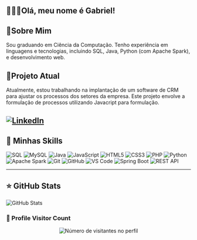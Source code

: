 ##  👩🏻‍💻Olá, meu nome é Gabriel!

## 🔭Sobre Mim

Sou graduando em Ciência da Computação. Tenho experiência em  linguagens e tecnologias, incluindo SQL, Java, Python (com Apache Spark), e desenvolvimento web.

## 🎫Projeto Atual

Atualmente, estou trabalhando na implantação de um software de CRM para ajustar os processos dos setores da empresa. Este projeto envolve a formulação de processos utilizando Javacript para formulação.

[![LinkedIn](https://img.shields.io/badge/LinkedIn-0077B5?style=for-the-badge&logo=linkedin&logoColor=white)](https://br.linkedin.com/in/gabriel-souza-69347228a)
---

## 🚀 Minhas Skills

![SQL](https://img.shields.io/badge/SQL-025E8C?style=for-the-badge&logo=amazon-dynamodb&logoColor=white)
![MySQL](https://img.shields.io/badge/MySQL-4479A1?style=for-the-badge&logo=mysql&logoColor=white)
![Java](https://img.shields.io/badge/Java-ED8B00?style=for-the-badge&logo=java&logoColor=white)
![JavaScript](https://img.shields.io/badge/JavaScript-F7DF1E?style=for-the-badge&logo=javascript&logoColor=black)
![HTML5](https://img.shields.io/badge/HTML5-E34F26?style=for-the-badge&logo=html5&logoColor=white)
![CSS3](https://img.shields.io/badge/CSS3-1572B6?style=for-the-badge&logo=css3&logoColor=white)
![PHP](https://img.shields.io/badge/PHP-777BB4?style=for-the-badge&logo=php&logoColor=white)
![Python](https://img.shields.io/badge/Python-3776AB?style=for-the-badge&logo=python&logoColor=white)
![Apache Spark](https://img.shields.io/badge/Apache%20Spark-E25A1C?style=for-the-badge&logo=apachespark&logoColor=white)
![Git](https://img.shields.io/badge/Git-F05032?style=for-the-badge&logo=git&logoColor=white)
![GitHub](https://img.shields.io/badge/GitHub-181717?style=for-the-badge&logo=github&logoColor=white)
![VS Code](https://img.shields.io/badge/VS%20Code-007ACC?style=for-the-badge&logo=visualstudiocode&logoColor=white)
![Spring Boot](https://img.shields.io/badge/Spring%20Boot-6DB33F?style=for-the-badge&logo=springboot&logoColor=white)
![REST API](https://img.shields.io/badge/REST%20API-025E8C?style=for-the-badge&logo=rest&logoColor=white)

---

## ⭐ GitHub Stats

![GitHub Stats](https://github-readme-stats.vercel.app/api?username=doritoscomuva&show_icons=true)




<h3><b>📍 Profile Visitor Count</b></h3>
</div>

<p align="center">
  <img
    src="https://profile-counter.glitch.me/doritoscomuva/count.svg"
    alt="Número de visitantes no perfil"
  />
</p>
